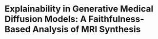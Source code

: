 # Explainability in Generative Medical Diffusion Models: A Faithfulness-Based Analysis of MRI Synthesis
